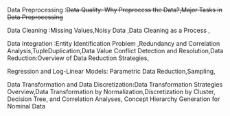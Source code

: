
Data Preprocessing :~~Data Quality: Why Preprocess the Data?,Major Tasks in Data Preprocessing~~ 

Data Cleaning :Missing Values,Noisy Data ,Data Cleaning as a Process ,

Data Integration :Entity Identification Problem ,Redundancy and Correlation Analysis,TupleDuplication,Data Value Conflict Detection and 
Resolution,Data Reduction:Overview of Data Reduction Strategies, 

Regression and Log-Linear Models: Parametric Data Reduction,Sampling,

Data Transformation and Data Discretization:Data Transformation Strategies Overview,Data Transformation by Normalization,Discretization by Cluster, Decision Tree, and Correlation Analyses, Concept Hierarchy Generation for Nominal Data 